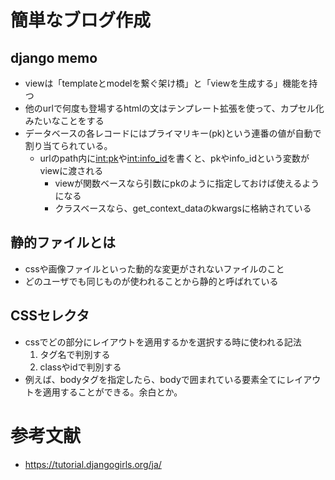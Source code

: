 # 簡単なブログ作成

##  django memo
- viewは「templateとmodelを繋ぐ架け橋」と「viewを生成する」機能を持つ  
- 他のurlで何度も登場するhtmlの文はテンプレート拡張を使って、カプセル化みたいなことをする  
- データベースの各レコードにはプライマリキー(pk)という連番の値が自動で割り当てられている。  
    - urlのpath内に<int:pk>や<int:info_id>を書くと、pkやinfo_idという変数がviewに渡される
        - viewが関数ベースなら引数にpkのように指定しておけば使えるようになる
        - クラスベースなら、get_context_dataのkwargsに格納されている

## 静的ファイルとは
- cssや画像ファイルといった動的な変更がされないファイルのこと
- どのユーザでも同じものが使われることから静的と呼ばれている

## CSSセレクタ
- cssでどの部分にレイアウトを適用するかを選択する時に使われる記法
    1. タグ名で判別する
    2. classやidで判別する
- 例えば、bodyタグを指定したら、bodyで囲まれている要素全てにレイアウトを適用することができる。余白とか。

# 参考文献
- https://tutorial.djangogirls.org/ja/